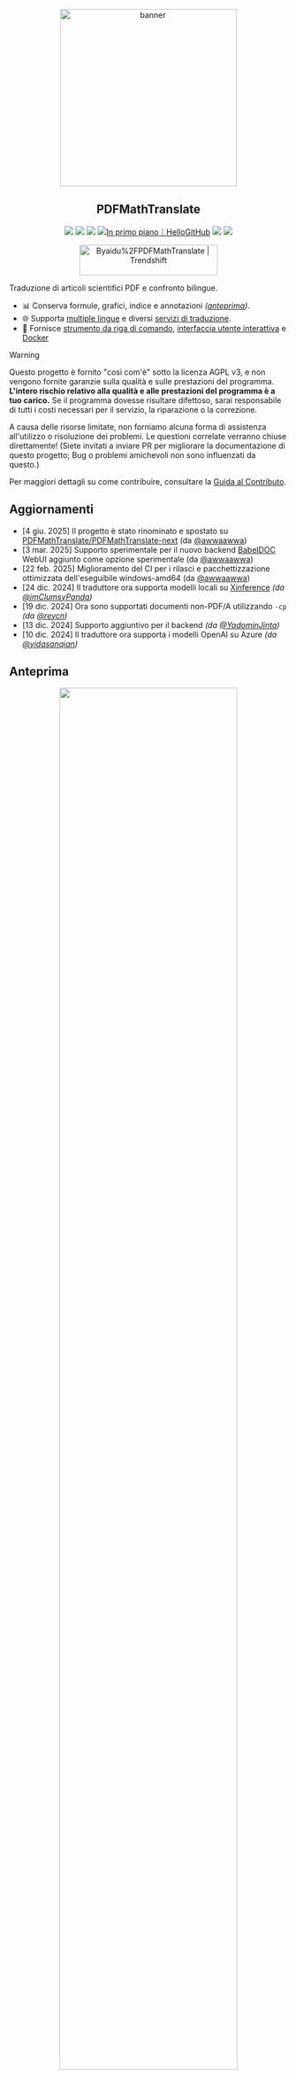 <div align="center">

<img src="./docs/images/banner.png" width="320px"  alt="banner"/>

<h2 id="titolo">PDFMathTranslate</h2>

<p>
  <!-- PyPI -->
  <a href="https://pypi.org/project/pdf2zh-next/">
    <img src="https://img.shields.io/pypi/v/pdf2zh-next"></a>
  <a href="https://pepy.tech/projects/pdf2zh-next">
    <img src="https://static.pepy.tech/badge/pdf2zh-next"></a>
  <a href="https://hub.docker.com/repository/docker/awwaawwa/pdfmathtranslate-next/tags">
    <img src="https://img.shields.io/docker/pulls/awwaawwa/pdfmathtranslate-next"></a>
  <a href="https://hellogithub.com/repository/8ec2cfd3ef744762bf531232fa32bc47" target="_blank"><img src="https://api.hellogithub.com/v1/widgets/recommend.svg?rid=8ec2cfd3ef744762bf531232fa32bc47&claim_uid=JQ0yfeBNjaTuqDU&theme=small" alt="In primo piano｜HelloGitHub" /></a>
  <!-- <a href="https://gitcode.com/PDFMathTranslate/PDFMathTranslate-next/overview">
    <img src="https://gitcode.com/PDFMathTranslate/PDFMathTranslate-next/star/badge.svg"></a> -->
  <!-- <a href="https://huggingface.co/spaces/reycn/PDFMathTranslate-Docker">
    <img src="https://img.shields.io/badge/%F0%9F%A4%97-Online%20Demo-FF9E0D"></a> -->
  <!-- <a href="https://www.modelscope.cn/studios/AI-ModelScope/PDFMathTranslate"> -->
    <!-- <img src="https://img.shields.io/badge/ModelScope-Demo-blue"></a> -->
  <!-- <a href="https://github.com/PDFMathTranslate/PDFMathTranslate-next/pulls">
    <img src="https://img.shields.io/badge/contributions-welcome-green"></a> -->
  <a href="https://t.me/+Z9_SgnxmsmA5NzBl">
    <img src="https://img.shields.io/badge/Telegram-2CA5E0?style=flat-squeare&logo=telegram&logoColor=white"></a>
  <!-- License -->
  <a href="./LICENSE">
    <img src="https://img.shields.io/github/license/PDFMathTranslate/PDFMathTranslate-next"></a>
</p>

<a href="https://trendshift.io/repositories/12424" target="_blank"><img src="https://trendshift.io/api/badge/repositories/12424" alt="Byaidu%2FPDFMathTranslate | Trendshift" style="width: 250px; height: 55px;" width="250" height="55"/></a>

</div>

Traduzione di articoli scientifici PDF e confronto bilingue.

- 📊 Conserva formule, grafici, indice e annotazioni _([anteprima](#anteprima))_.
- 🌐 Supporta [multiple lingue](https://pdf2zh-next.com/supported_languages.html) e diversi [servizi di traduzione](https://pdf2zh-next.com/advanced/Documentation-of-Translation-Services.html).
- 🤖 Fornisce [strumento da riga di comando](https://pdf2zh-next.com/getting-started/USAGE_commandline.html), [interfaccia utente interattiva](https://pdf2zh-next.com/getting-started/USAGE_webui.html) e [Docker](https://pdf2zh-next.com/getting-started/INSTALLATION_docker.html)

> [!WARNING]
>
> Questo progetto è fornito "così com'è" sotto la licenza AGPL v3, e non vengono fornite garanzie sulla qualità e sulle prestazioni del programma. **L'intero rischio relativo alla qualità e alle prestazioni del programma è a tuo carico.** Se il programma dovesse risultare difettoso, sarai responsabile di tutti i costi necessari per il servizio, la riparazione o la correzione.
>
> A causa delle risorse limitate, non forniamo alcuna forma di assistenza all'utilizzo o risoluzione dei problemi. Le questioni correlate verranno chiuse direttamente! (Siete invitati a inviare PR per migliorare la documentazione di questo progetto; Bug o problemi amichevoli non sono influenzati da questo.)

Per maggiori dettagli su come contribuire, consultare la [Guida al Contributo](https://pdf2zh-next.com/community/Contribution-Guide.html).

<h2 id="aggiornamenti">Aggiornamenti</h2>

- [4 giu. 2025] Il progetto è stato rinominato e spostato su [PDFMathTranslate/PDFMathTranslate-next](https://github.com/PDFMathTranslate/PDFMathTranslate-next) (da [@awwaawwa](https://github.com/awwaawwa))
- [3 mar. 2025] Supporto sperimentale per il nuovo backend [BabelDOC](https://github.com/funstory-ai/BabelDOC) WebUI aggiunto come opzione sperimentale (da [@awwaawwa](https://github.com/awwaawwa))
- [22 feb. 2025] Miglioramento del CI per i rilasci e pacchettizzazione ottimizzata dell'eseguibile windows-amd64 (da [@awwaawwa](https://github.com/awwaawwa))
- [24 dic. 2024] Il traduttore ora supporta modelli locali su [Xinference](https://github.com/xorbitsai/inference) _(da [@imClumsyPanda](https://github.com/imClumsyPanda))_
- [19 dic. 2024] Ora sono supportati documenti non-PDF/A utilizzando `-cp` _(da [@reycn](https://github.com/reycn))_
- [13 dic. 2024] Supporto aggiuntivo per il backend _(da [@YadominJinta](https://github.com/YadominJinta))_
- [10 dic. 2024] Il traduttore ora supporta i modelli OpenAI su Azure _(da [@yidasanqian](https://github.com/yidasanqian))_

<h2 id="anteprima">Anteprima</h2>

<div align="center">
<!-- <img src="./docs/images/preview.gif" width="80%"  alt="preview"/> -->
<img src="https://s.immersivetranslate.com/assets/r2-uploads/images/babeldoc-preview.png" width="80%"/>
</div>

<h2 id="demo">Servizio Online 🌟</h2>

> [!NOTE]
>
> pdf2zh 2.0 attualmente non fornisce una demo online

Puoi provare la nostra applicazione utilizzando una delle seguenti demo:

- [v1.x Servizio pubblico gratuito](https://pdf2zh.com/) online senza installazione _(consigliato)_.
- [Immersive Translate - BabelDOC](https://app.immersivetranslate.com/babel-doc/) 1000 pagine gratuite al mese. _(consigliato)_
<!-- - [Demo hosted on HuggingFace](https://huggingface.co/spaces/reycn/PDFMathTranslate-Docker)
- [Demo hosted on ModelScope](https://www.modelscope.cn/studios/AI-ModelScope/PDFMathTranslate) without installation. -->

Nota che le risorse di calcolo della demo sono limitate, quindi evita di abusarne.

<h2 id="install">Installazione e Utilizzo</h2>

### Installazione

1. [**Windows EXE**](https://pdf2zh-next.com/getting-started/INSTALLATION_winexe.html) <small>Consigliato per Windows</small>
2. [**Docker**](https://pdf2zh-next.com/getting-started/INSTALLATION_docker.html) <small>Consigliato per Linux</small>
3. [**uv** (un gestore di pacchetti Python)](https://pdf2zh-next.com/getting-started/INSTALLATION_uv.html) <small>Consigliato per macOS</small>

---

### Utilizzo

1. [Utilizzo di **WebUI**](https://pdf2zh-next.com/getting-started/USAGE_webui.html)
2. [Utilizzo di **Zotero Plugin**](https://github.com/guaguastandup/zotero-pdf2zh) (Programma di terze parti)
3. [Utilizzo di **Commandline**](https://pdf2zh-next.com/getting-started/USAGE_commandline.html)

Per diversi casi d'uso, forniamo metodi distinti per utilizzare il nostro programma. Consulta [questa pagina](./getting-started/getting-started.md) per maggiori informazioni.

<h2 id="usage">Opzioni avanzate</h2>

Per spiegazioni dettagliate, si prega di fare riferimento al nostro documento su [Utilizzo avanzato](https://pdf2zh-next.com/advanced/advanced.html) per un elenco completo di ciascuna opzione.

<h2 id="downstream">Sviluppo secondario (APIs)</h2>

> [!NOTE]
>
> Attualmente, non è fornita alcuna documentazione pertinente. Sarà integrata in seguito. Si prega di attendere con pazienza.


<!-- For downstream applications, please refer to our document about [API Details](./docs/APIS.md) for futher information about:

- [Python API](./docs/APIS.md#api-python), how to use the program in other Python programs
- [HTTP API](./docs/APIS.md#api-http), how to communicate with a server with the program installed -->

<h2 id="codice-lingua">Codice lingua</h2>

Se non sai quale codice utilizzare per tradurre nella lingua di cui hai bisogno, consulta [questa documentazione](https://pdf2zh-next.com/advanced/Language-Codes.html)

<!-- 
<h2 id="todo">TODOs</h2>

- [ ] Parse layout with DocLayNet based models, [PaddleX](https://github.com/PaddlePaddle/PaddleX/blob/17cc27ac3842e7880ca4aad92358d3ef8555429a/paddlex/repo_apis/PaddleDetection_api/object_det/official_categories.py#L81), [PaperMage](https://github.com/allenai/papermage/blob/9cd4bb48cbedab45d0f7a455711438f1632abebe/README.md?plain=1#L102), [SAM2](https://github.com/facebookresearch/sam2)

- [ ] Fix page rotation, table of contents, format of lists

- [ ] Fix pixel formula in old papers

- [ ] Async retry except KeyboardInterrupt

- [ ] Knuth–Plass algorithm for western languages

- [ ] Support non-PDF/A files

- [ ] Plugins of [Zotero](https://github.com/zotero/zotero) and [Obsidian](https://github.com/obsidianmd/obsidian-releases) -->

<h2 id="ringraziamenti">Ringraziamenti</h2>

- [Immersive Translation](https://immersivetranslate.com) sponsorizza codici di riscatto mensili per l'abbonamento Pro per i contributori attivi di questo progetto, vedi dettagli su: [CONTRIBUTOR_REWARD.md](https://github.com/funstory-ai/BabelDOC/blob/main/docs/CONTRIBUTOR_REWARD.md)

- [SiliconFlow](https://siliconflow.cn) fornisce un servizio di traduzione gratuito per questo progetto, alimentato da modelli linguistici di grandi dimensioni (LLM).

- Versione 1.x: [Byaidu/PDFMathTranslate](https://github.com/Byaidu/PDFMathTranslate)


- backend: [BabelDOC](https://github.com/funstory-ai/BabelDOC)

- Libreria PDF: [PyMuPDF](https://github.com/pymupdf/PyMuPDF)

- Analisi PDF: [Pdfminer.six](https://github.com/pdfminer/pdfminer.six)

- Anteprima PDF: [Gradio PDF](https://github.com/freddyaboulton/gradio-pdf)

- Analisi del layout: [DocLayout-YOLO](https://github.com/opendatalab/DocLayout-YOLO)

- Standard PDF: [PDF Explained](https://zxyle.github.io/PDF-Explained/), [PDF Cheat Sheets](https://pdfa.org/resource/pdf-cheat-sheets/)

- Carattere multilingue: vedi [BabelDOC-Assets](https://github.com/funstory-ai/BabelDOC-Assets)

- [Asynchronize](https://github.com/multimeric/Asynchronize/tree/master?tab=readme-ov-file)

- [Registrazione avanzata con multiprocessing](https://github.com/SebastianGrans/Rich-multiprocess-logging/tree/main)

- Documentazione i18n utilizzando Weblate: [Weblate](https://weblate.org/)

<h2 id="conduct">Prima di inviare il tuo codice</h2>

Accogliamo con favore la partecipazione attiva dei contributori per migliorare pdf2zh. Prima di essere pronto a inviare il tuo codice, consulta il nostro [Codice di Condotta](https://pdf2zh-next.com/community/CODE_OF_CONDUCT.html) e la [Guida al Contributo](https://pdf2zh-next.com/community/Contribution-Guide.html).

<h2 id="contrib">Contributori</h2>

<a href="https://github.com/PDFMathTranslate/PDFMathTranslate-next/graphs/contributors">
  <img src="https://opencollective.com/PDFMathTranslate/contributors.svg?width=890&button=false" />
</a>

![Alt](https://repobeats.axiom.co/api/embed/45529651750579e099960950f757449a410477ad.svg "Repobeats analytics image")

<h2 id="star_hist">Storia delle Stelle</h2>

<a href="https://star-history.com/#PDFMathTranslate/PDFMathTranslate-next&Date">
 <picture>
   <source media="(prefers-color-scheme: dark)" srcset="https://api.star-history.com/svg?repos=PDFMathTranslate/PDFMathTranslate-next&type=Date&theme=dark" />
   <source media="(prefers-color-scheme: light)" srcset="https://api.star-history.com/svg?repos=PDFMathTranslate/PDFMathTranslate-next&type=Date" />
   <img alt="Star History Chart" src="https://api.star-history.com/svg?repos=PDFMathTranslate/PDFMathTranslate-next&type=Date"/>
 <p align="center">
  <a href="https://pdf2zh-next.com">
    <picture>
      <source media="(prefers-color-scheme: dark)" srcset="https://pdf2zh-next.com/logo_dark.svg">
      <source media="(prefers-color-scheme: light)" srcset="https://pdf2zh-next.com/logo_light.svg">
      <img alt="pdf2zh" src="https://pdf2zh-next.com/logo_light.svg" width="300">
    </picture>
  </a>
</p>

<p align="center">
  <a href="https://pdf2zh-next.com">Home</a> •
  <a href="https://pdf2zh-next.com/getting-started">Getting Start</a> •
  <a href="https://pdf2zh-next.com/getting-started/INSTALLATION.html">Installation</a> •
  <a href="https://pdf2zh-next.com/getting-started/USAGE_cli.html">Command Line</a> •
  <a href="https://pdf2zh-next.com/getting-started/USAGE_webui.html">Usage</a> •
  <a href="https://pdf2zh-next.com/getting-started/LANGUAGE_CODE.html">Language Code</a> •
  <a href="https://pdf2zh-next.com/getting-started/DOCS.html">Documentation of Translation Services</a>
</p>

<p align="center">
  <a href="https://pdf2zh-next.com/getting-started">Getting Started</a> •
  <a href="https://pdf2zh-next.com/getting-started/ADVANCED.html">Advanced</a> •
  <a href="https://pdf2zh-next.com/getting-started/LANGUAGE_CODE.html">Supported Languages</a> •
  <a href="https://pdf2zh-next.com/community">Community</a> •
  <a href="https://pdf2zh-next.com/faq">FAQ</a>
</p>

---

### Installation

### Usage

---

<p align="center">
  <a href="https://github.com/PDFMathTranslate/pdf2zh">
    <picture>
      <source media="(prefers-color-scheme: dark)" srcset="https://pdf2zh-next.com/logo_dark.svg">
      <source media="(prefers-color-scheme: light)" srcset="https://pdf2zh-next.com/logo_light.svg">
      <img alt="pdf2zh" src="https://pdf2zh-next.com/logo_light.svg" width="300">
    </picture>
  </a>
</p>

<p align="center">
  <a href="https://pdf2zh-next.com">Home</a> •
  <a href="https://pdf2zh-next.com/getting-started">Iniziare</a> •
  <a href="https://pdf2zh-next.com/getting-started/INSTALLATION.html">Installazione</a> •
  <a href="https://pdf2zh-next.com/getting-started/USAGE_cli.html">Riga di comando</a> •
  <a href="https://pdf2zh-next.com/getting-started/USAGE_webui.html">Utilizzo</a> •
  <a href="https://pdf2zh-next.com/getting-started/LANGUAGE_CODE.html">Codice lingua</a> •
  <a href="https://pdf2zh-next.com/getting-started/DOCS.html">Documentazione dei servizi di traduzione</a>
</p>

<p align="center">
  <a href="https://pdf2zh-next.com/getting-started">Iniziare</a> •
  <a href="https://pdf2zh-next.com/getting-started/ADVANCED.html">Opzioni avanzate</a> •
  <a href="https://pdf2zh-next.com/getting-started/LANGUAGE_CODE.html">Lingue supportate</a> •
  <a href="https://pdf2zh-next.com/community">Comunità</a> •
  <a href="https://pdf2zh-next.com/faq">Domande frequenti</a>
</p>

---

### Installazione

### Utilizzo

---

<div align="right"> 
<h6><small>Parte del contenuto di questa pagina è stata tradotta da GPT e potrebbe contenere errori.</small></h6>